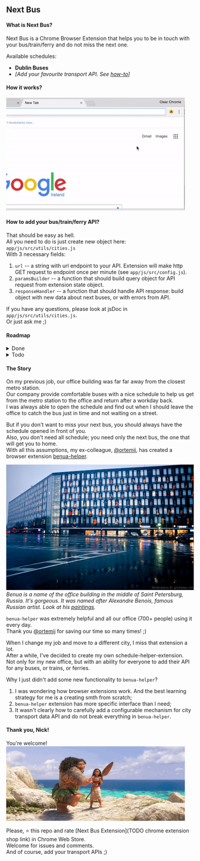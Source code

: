 ## Next Bus

#### What is Next Bus?
Next Bus is a Chrome Browser Extension that helps you to be in touch with your bus/train/ferry and do not miss the next one.  

Available schedules:  
* **Dublin Buses**
* *[Add your favourite transport API. See [how-to](#how-to-add-your-bustrainferry-api)]*

#### How it works?
![Example of use](readme-assets/example.gif)

#### How to add your bus/train/ferry API?

That should be easy as hell.   
All you need to do is just create new object here: `app/js/src/utils/cities.js`  
With 3 necessary fields:   
1. `url` -- a string with url endpoint to your API. Extension will make http GET request to endpoint once per minute (see `app/js/src/config.js`).   
2. `paramsBuilder` -- a function that should build query object for API request from extension state object.   
3. `responseHandler` -- a function that should handle API response: build object with new data about next buses, or with errors from API.  

If you have any questions, please look at jsDoc in `app/js/src/utils/cities.js`.  
Or just ask me ;)  

#### Roadmap

<details>
  <summary>Done</summary><p>
  * mvp  
  * api call abstraction for other cities  
  * draw interface  
  * beautify view  
  * icons  
  * linter and precommit checking  
  * browserify + babelify + watchify + sourcemapify ... wtffy is going on with this -fy?  
  * Make errors from background page explicit  
  * move setInterval renew from popup to background script (demon script renew list with setTimeout(xhr) )  
  * Promises  
  * jsdoc  
  * renew extension icon so user don't have to open popup for checking the bus (badge)  
  * Licence  
  * add bus id input  
  * README.md  
  * Contribute instructions for other cities
</p></details>
<details>
  <summary>Todo</summary><p>
  * Try to follow "Contribute instructions for other cities" and add new api: NYC/... api  
  * about page in Chrome Web Store    
  * tests. Hmm should start with them next time :)  
  * Google Analytics counter. (What is it for?)    
  * Add FF, Safari, etc.  
  * Add ability to add stops from map  
  * Add some static API  
  * Add ability to add API privately (== locally)  
</p></details>

#### The Story
On my previous job, our office building was far far away from the closest metro station.  
Our company provide comfortable buses with a nice schedule to help us get from the metro station to the office and return after a workday back.  
I was always able to open the schedule and find out when I should leave the office to catch the bus just in time and not waiting on a street.  

But if you don't want to miss your next bus, you should always have the schedule opened in front of you.  
Also, you don't need all schedule; you need only the next bus, the one that will get you to home.  
With all this assumptions, my ex-colleague, [@ortemij](https://github.com/ortemij), has created a browser extension [benua-helper](https://github.com/ortemij/benua-helper).  

![Benua](readme-assets/benua.jpg)  
*Benua is a name of the office building in the middle of Saint Petersburg, Russia. It's gorgeous. It was named after Alexandre Benois, famous Russian artist. Look at his [paintings](https://www.wikiart.org/en/alexandre-benois).*  

`benua-helper` was extremely helpful and all our office (700+ people) using it every day.  
Thank you [@ortemij](https://github.com/ortemij) for saving our time so many times! ;)  

When I change my job and move to a different city, I miss that extension a lot.  
After a while, I've decided to create my own schedule-helper-extension.  
Not only for my new office, but with an ability for everyone to add their API for any buses, or trains, or ferries.     

Why I just didn't add some new functionality to `benua-helper`?  
 1. I was wondering how browser extensions work. And the best learning strategy for me is a creating smth from scratch;  
 2. `benua-helper` extension has more specific interface than I need; 
 3. It wasn't clearly how to carefully add a configurable mechanism for city transport data API and do not break everything in `benua-helper`.

#### Thank you, Nick!
You're welcome!  
![You're welcome!](readme-assets/youre-welcome.gif) 
 
Please, :star: this repo and rate [Next Bus Extension](TODO chrome extension shop link) in Chrome Web Store.  
Welcome for issues and comments.  
And of course, add your transport APIs ;)
